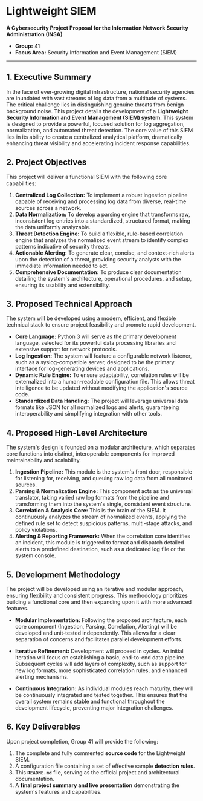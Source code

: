 # Lightweight SIEM
**A Cybersecurity Project Proposal for the Information Network Security Administration (INSA)**

- **Group:** 41
- **Focus Area:** Security Information and Event Management (SIEM)

---

## 1. Executive Summary

In the face of ever-growing digital infrastructure, national security agencies are inundated with vast streams of log data from a multitude of systems. The critical challenge lies in distinguishing genuine threats from benign background noise. This project details the development of a **Lightweight Security Information and Event Management (SIEM) system**. This system is designed to provide a powerful, focused solution for log aggregation, normalization, and automated threat detection. The core value of this SIEM lies in its ability to create a centralized analytical platform, dramatically enhancing threat visibility and accelerating incident response capabilities.

## 2. Project Objectives

This project will deliver a functional SIEM with the following core capabilities:

1.  **Centralized Log Collection:** To implement a robust ingestion pipeline capable of receiving and processing log data from diverse, real-time sources across a network.
2.  **Data Normalization:** To develop a parsing engine that transforms raw, inconsistent log entries into a standardized, structured format, making the data uniformly analyzable.
3.  **Threat Detection Engine:** To build a flexible, rule-based correlation engine that analyzes the normalized event stream to identify complex patterns indicative of security threats.
4.  **Actionable Alerting:** To generate clear, concise, and context-rich alerts upon the detection of a threat, providing security analysts with the immediate information needed to act.
5.  **Comprehensive Documentation:** To produce clear documentation detailing the system's architecture, operational procedures, and setup, ensuring its usability and extensibility.

## 3. Proposed Technical Approach

The system will be developed using a modern, efficient, and flexible technical stack to ensure project feasibility and promote rapid development.

- **Core Language:** Python 3 will serve as the primary development language, selected for its powerful data processing libraries and extensive support for network protocols.
- **Log Ingestion:** The system will feature a configurable network listener, such as a syslog-compatible server, designed to be the primary interface for log-generating devices and applications.
- **Dynamic Rule Engine:** To ensure adaptability, correlation rules will be externalized into a human-readable configuration file. This allows threat intelligence to be updated without modifying the application's source code.
- **Standardized Data Handling:** The project will leverage universal data formats like JSON for all normalized logs and alerts, guaranteeing interoperability and simplifying integration with other tools.

## 4. Proposed High-Level Architecture

The system's design is founded on a modular architecture, which separates core functions into distinct, interoperable components for improved maintainability and scalability.

1.  **Ingestion Pipeline:** This module is the system's front door, responsible for listening for, receiving, and queuing raw log data from all monitored sources.
2.  **Parsing & Normalization Engine:** This component acts as the universal translator, taking varied raw log formats from the pipeline and transforming them into the system's single, consistent event structure.
3.  **Correlation & Analysis Core:** This is the brain of the SIEM. It continuously analyzes the stream of normalized events, applying the defined rule set to detect suspicious patterns, multi-stage attacks, and policy violations.
4.  **Alerting & Reporting Framework:** When the correlation core identifies an incident, this module is triggered to format and dispatch detailed alerts to a predefined destination, such as a dedicated log file or the system console.

## 5. Development Methodology

The project will be developed using an iterative and modular approach, ensuring flexibility and consistent progress. This methodology prioritizes building a functional core and then expanding upon it with more advanced features.

-   **Modular Implementation:** Following the proposed architecture, each core component (Ingestion, Parsing, Correlation, Alerting) will be developed and unit-tested independently. This allows for a clear separation of concerns and facilitates parallel development efforts.

-   **Iterative Refinement:** Development will proceed in cycles. An initial iteration will focus on establishing a basic, end-to-end data pipeline. Subsequent cycles will add layers of complexity, such as support for new log formats, more sophisticated correlation rules, and enhanced alerting mechanisms.

-   **Continuous Integration:** As individual modules reach maturity, they will be continuously integrated and tested together. This ensures that the overall system remains stable and functional throughout the development lifecycle, preventing major integration challenges.

## 6. Key Deliverables

Upon project completion, Group 41 will provide the following:

1.  The complete and fully commented **source code** for the Lightweight SIEM.
2.  A configuration file containing a set of effective sample **detection rules**.
3.  This **`README.md`** file, serving as the official project and architectural documentation.
4.  A **final project summary and live presentation** demonstrating the system's features and capabilities.
